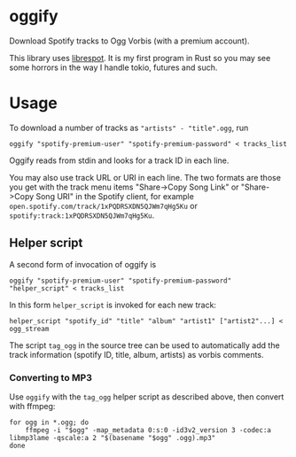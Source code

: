 # oggify
Download Spotify tracks to Ogg Vorbis (with a premium account).

This library uses [librespot](https://github.com/librespot-org/librespot). It is my first program in Rust so you may see some horrors in the way I handle tokio, futures and such.

# Usage
To download a number of tracks as `"artists" - "title".ogg`, run
```
oggify "spotify-premium-user" "spotify-premium-password" < tracks_list
```
Oggify reads from stdin and looks for a track ID in each line.

You may also use track URL or URI in each line. The two formats are those you get with the track menu items "Share->Copy Song Link" or "Share->Copy Song URI" in the Spotify client, for example `open.spotify.com/track/1xPQDRSXDN5QJWm7qHg5Ku` or `spotify:track:1xPQDRSXDN5QJWm7qHg5Ku`.

## Helper script
A second form of invocation of oggify is
```
oggify "spotify-premium-user" "spotify-premium-password" "helper_script" < tracks_list
```
In this form `helper_script` is invoked for each new track:
```
helper_script "spotify_id" "title" "album" "artist1" ["artist2"...] < ogg_stream
```
The script `tag_ogg` in the source tree can be used to automatically add the track information (spotify ID, title, album, artists) as vorbis comments.

### Converting to MP3
Use `oggify` with the `tag_ogg` helper script as described above, then convert with ffmpeg:
```
for ogg in *.ogg; do
	ffmpeg -i "$ogg" -map_metadata 0:s:0 -id3v2_version 3 -codec:a libmp3lame -qscale:a 2 "$(basename "$ogg" .ogg).mp3"
done
```

